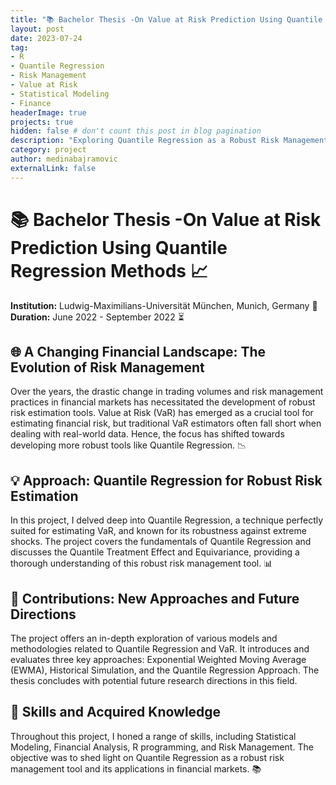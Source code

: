 ```yaml
---
title: "📚 Bachelor Thesis -On Value at Risk Prediction Using Quantile Regression Methods 📈"
layout: post
date: 2023-07-24
tag:
- R
- Quantile Regression
- Risk Management
- Value at Risk
- Statistical Modeling
- Finance
headerImage: true
projects: true
hidden: false # don't count this post in blog pagination
description: "Exploring Quantile Regression as a Robust Risk Management Tool in Financial Markets"
category: project
author: medinabajramovic
externalLink: false
---
```


# 📚 Bachelor Thesis -On Value at Risk Prediction Using Quantile Regression Methods 📈
**Institution:** Ludwig-Maximilians-Universität München, Munich, Germany 📍
**Duration:** June 2022 - September 2022 ⏳

## 🌐 A Changing Financial Landscape: The Evolution of Risk Management
Over the years, the drastic change in trading volumes and risk management practices in financial markets has necessitated the development of robust risk estimation tools. Value at Risk (VaR) has emerged as a crucial tool for estimating financial risk, but traditional VaR estimators often fall short when dealing with real-world data. Hence, the focus has shifted towards developing more robust tools like Quantile Regression. 📉

## 💡 Approach: Quantile Regression for Robust Risk Estimation
In this project, I delved deep into Quantile Regression, a technique perfectly suited for estimating VaR, and known for its robustness against extreme shocks. The project covers the fundamentals of Quantile Regression and discusses the Quantile Treatment Effect and Equivariance, providing a thorough understanding of this robust risk management tool. 📊

## 🎯 Contributions: New Approaches and Future Directions
The project offers an in-depth exploration of various models and methodologies related to Quantile Regression and VaR. It introduces and evaluates three key approaches: Exponential Weighted Moving Average (EWMA), Historical Simulation, and the Quantile Regression Approach. The thesis concludes with potential future research directions in this field. 

## 🧠 Skills and Acquired Knowledge
Throughout this project, I honed a range of skills, including Statistical Modeling, Financial Analysis, R programming, and Risk Management. The objective was to shed light on Quantile Regression as a robust risk management tool and its applications in financial markets. 📚
